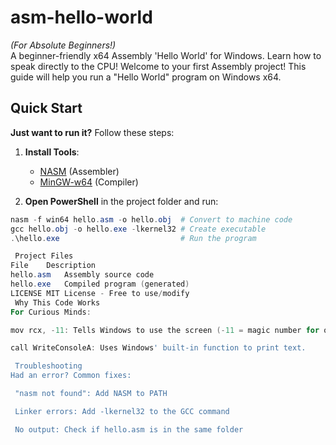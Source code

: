 # asm-hello-world  
*(For Absolute Beginners!)*  
A beginner-friendly x64 Assembly 'Hello World' for Windows. Learn how to speak directly to the CPU!
Welcome to your first Assembly project! This guide will help you run a "Hello World" program on Windows x64.

## Quick Start  
**Just want to run it?** Follow these steps:  
1. **Install Tools**:  
   - [NASM](https://www.nasm.us/) (Assembler)  
   - [MinGW-w64](https://www.mingw-w64.org/) (Compiler)  

2. **Open PowerShell** in the project folder and run:  
```powershell
nasm -f win64 hello.asm -o hello.obj  # Convert to machine code
gcc hello.obj -o hello.exe -lkernel32 # Create executable
.\hello.exe                           # Run the program

 Project Files
File	Description
hello.asm	Assembly source code
hello.exe	Compiled program (generated)
LICENSE	MIT License - Free to use/modify
 Why This Code Works
For Curious Minds:

mov rcx, -11: Tells Windows to use the screen (-11 = magic number for output).

call WriteConsoleA: Uses Windows' built-in function to print text.

 Troubleshooting
Had an error? Common fixes:

 "nasm not found": Add NASM to PATH

 Linker errors: Add -lkernel32 to the GCC command

 No output: Check if hello.asm is in the same folder
